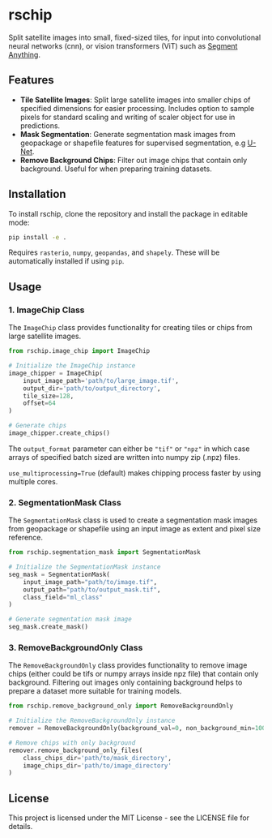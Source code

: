 # rschip

Split satellite images into small, fixed-sized tiles, for input into convolutional neural networks (cnn), or vision transformers (ViT) such as [Segment Anything](https://arxiv.org/abs/2304.02643).

## Features

- **Tile Satellite Images**: Split large satellite images into smaller chips of specified dimensions for easier processing. Includes option to sample pixels for standard scaling and writing of scaler object for use in predictions.
- **Mask Segmentation**: Generate segmentation mask images from geopackage or shapefile features for supervised segmentation, e.g [U-Net](https://arxiv.org/abs/1505.04597).
- **Remove Background Chips**: Filter out image chips that contain only background. Useful for when preparing training datasets.

## Installation

To install rschip, clone the repository and install the package in editable mode:

```bash
pip install -e .
```

Requires `rasterio`, `numpy`, `geopandas`, and `shapely`. These will be automatically installed if using `pip`.

## Usage

### 1. ImageChip Class
The `ImageChip` class provides functionality for creating tiles or chips from large satellite images.

```python
from rschip.image_chip import ImageChip

# Initialize the ImageChip instance
image_chipper = ImageChip(
    input_image_path='path/to/large_image.tif',
    output_dir='path/to/output_directory',
    tile_size=128,
    offset=64
)

# Generate chips
image_chipper.create_chips()
```
The `output_format` parameter can either be `"tif"` or `"npz"` in which case arrays of specified batch sized are written into numpy zip (.npz) files.

`use_multiprocessing=True` (default) makes chipping process faster by using multiple cores. 

### 2. SegmentationMask Class
The `SegmentationMask` class is used to create a segmentation mask images from geopackage or shapefile using an input image as extent and pixel size reference.

```python
from rschip.segmentation_mask import SegmentationMask

# Initialize the SegmentationMask instance
seg_mask = SegmentationMask(
    input_image_path="path/to/image.tif",
    output_path="path/to/output_mask.tif",
    class_field="ml_class"
)

# Generate segmentation mask image
seg_mask.create_mask()
```

### 3. RemoveBackgroundOnly Class
The `RemoveBackgroundOnly` class provides functionality to remove image chips (either could be tifs or numpy arrays inside npz file) that contain only background. Filtering out images only containing background helps to prepare a dataset more suitable for training models.

```python
from rschip.remove_background_only import RemoveBackgroundOnly

# Initialize the RemoveBackgroundOnly instance
remover = RemoveBackgroundOnly(background_val=0, non_background_min=100)

# Remove chips with only background
remover.remove_background_only_files(
    class_chips_dir='path/to/mask_directory',
    image_chips_dir='path/to/image_directory'
)
```
## License
This project is licensed under the MIT License - see the LICENSE file for details.
